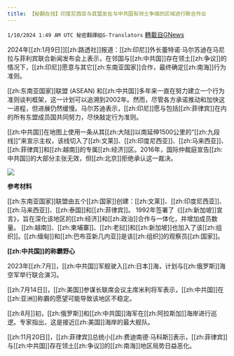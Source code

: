 ```yaml
---
title: 【秘翻在线】印度尼西亚与其盟友在与中共国有领土争端的区域进行联合作业
---
```

`1/10/2024 1:49 AM UTC 秘密翻譯組G-Translators` [轉載自GNews](https://gnews.org/articles/2202812)

2024年[[zh:1月9日]][[zh:路透社]]报道：[[zh:印尼]]外长蕾特诺·马尔苏迪在马尼拉与菲利宾联合新闻发布会上表示，在邻国与[[zh:中共国]]存在领土[[zh:争议]]的情况下，[[zh:印尼]]愿意与其它[[zh:东南亚国家]]合作，最终确定[[zh:南海]]行为准则。

[[zh:东南亚国家]]联盟 (ASEAN) 和[[zh:中共国]]多年来一直在努力建立一个行为准则谈判框架，这一计划可以追溯到2002年。然而，尽管各方承诺推动和加快这一进程，但进展仍然缓慢。马尔苏迪表示，[[zh:印尼]]愿与包括[[zh:菲律宾]]在内的所有东盟成员国共同努力，尽快敲定行为准则。

[[zh:中共国]]在地图上使用一条从其[[zh:大陆]]以南延伸1500公里的“[[zh:九段线]]”来宣示主权，该线切入了[[zh:文莱]]、[[zh:印度尼西亚]]、[[zh:马来西亚]]、[[zh:菲律宾]]和[[zh:越南]]的专属[[zh:经济]]区。2016年，国际仲裁庭宣告[[zh:中共国]]的大部分主张无效，但[[zh:北京]]拒绝承认这一裁决。

![](https://i.imgur.com/mdAynUg.png)

**参考材料**

[[zh:东南亚国家]]联盟由五个[[zh:国家]]创建：[[zh:文莱]]、[[zh:印度尼西亚]]、[[zh:马来西亚]]、[[zh:泰国]]和[[zh:菲律宾]]。 1992年签署了《[[zh:新加坡]]宣言》，旨在深化该地区的[[zh:经济]]和[[zh:政治]]合作与一体化，并增加成员数量。 [[zh:越南]]、[[zh:柬埔寨]]、[[zh:老挝]]和[[zh:新加坡]]也加入了该[[zh:组织]]。[[zh:缅甸]]和[[zh:巴布亚新几内亚]]是该[[zh:组织]]的观察员[[zh:国家]]。

**[[zh:中共国]]的称霸野心**

2023年[[zh:7月]]，[[zh:中共国]]军舰驶入[[zh:日本]]海，计划与[[zh:俄罗斯]]海空军举行联合演习。

[[zh:7月14日]]，[[zh:美国]]参谋长联席会议主席米利将军表示，[[zh:中共国]]在[[zh:亚洲]]称霸的愿望可能导致该地区不稳定。

[[zh:8月]]初，[[zh:俄罗斯]]和[[zh:中共国]]海军在[[zh:阿拉斯加]]海岸进行巡逻。专家指出，这是接近[[zh:美国]]海岸的最大舰队。

[[zh:11月20日]]，[[zh:菲律宾]]总统小[[zh:费迪南德·马科斯]]表示，[[zh:菲律宾]]与[[zh:中共国]]存在领土[[zh:争议]]的[[zh:南海]]地区局势日益恶化。
